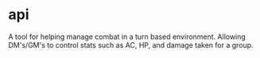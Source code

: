 # api
A tool for helping manage combat in a turn based environment. Allowing DM's/GM's to control stats such as AC, HP, and damage taken for a group.
